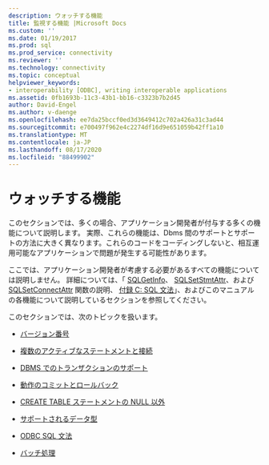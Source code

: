 ```yaml
---
description: ウォッチする機能
title: 監視する機能 |Microsoft Docs
ms.custom: ''
ms.date: 01/19/2017
ms.prod: sql
ms.prod_service: connectivity
ms.reviewer: ''
ms.technology: connectivity
ms.topic: conceptual
helpviewer_keywords:
- interoperability [ODBC], writing interoperable applications
ms.assetid: 0fb1693b-11c3-43b1-bb16-c3323b7b2d45
author: David-Engel
ms.author: v-daenge
ms.openlocfilehash: ee7da25bccf0ed3d3649412c702a426a31c3ad44
ms.sourcegitcommit: e700497f962e4c2274df16d9e651059b42ff1a10
ms.translationtype: MT
ms.contentlocale: ja-JP
ms.lasthandoff: 08/17/2020
ms.locfileid: "88499902"
---
```

# <a name="features-to-watch-for"></a>ウォッチする機能
このセクションでは、多くの場合、アプリケーション開発者が付与する多くの機能について説明します。 実際、これらの機能は、Dbms 間のサポートとサポートの方法に大きく異なります。これらのコードをコーディングしないと、相互運用可能なアプリケーションで問題が発生する可能性があります。  
  
 ここでは、アプリケーション開発者が考慮する必要があるすべての機能については説明しません。 詳細については、「 [SQLGetInfo](../../../odbc/reference/syntax/sqlgetinfo-function.md)、 [SQLSetStmtAttr](../../../odbc/reference/syntax/sqlsetstmtattr-function.md)、および [SQLSetConnectAttr](../../../odbc/reference/syntax/sqlsetconnectattr-function.md) 関数の説明、 [付録 C: SQL 文法](../../../odbc/reference/appendixes/appendix-c-sql-grammar.md)」、およびこのマニュアルの各機能について説明しているセクションを参照してください。  
  
 このセクションでは、次のトピックを扱います。  
  
-   [バージョン番号](../../../odbc/reference/develop-app/version-number.md)  
  
-   [複数のアクティブなステートメントと接続](../../../odbc/reference/develop-app/multiple-active-statements-and-connections.md)  
  
-   [DBMS でのトランザクションのサポート](../../../odbc/reference/develop-app/transaction-support-in-dbmss.md)  
  
-   [動作のコミットとロールバック](../../../odbc/reference/develop-app/commit-and-rollback-behavior.md)  
  
-   [CREATE TABLE ステートメントの NULL 以外](../../../odbc/reference/develop-app/not-null-in-create-table-statements.md)  
  
-   [サポートされるデータ型](../../../odbc/microsoft/supported-data-types-odbc-driver-for-oracle.md)  
  
-   [ODBC SQL 文法](../../../odbc/reference/develop-app/odbc-sql-grammar.md)  
  
-   [バッチ処理](../../../odbc/reference/develop-app/batch-processing.md)
